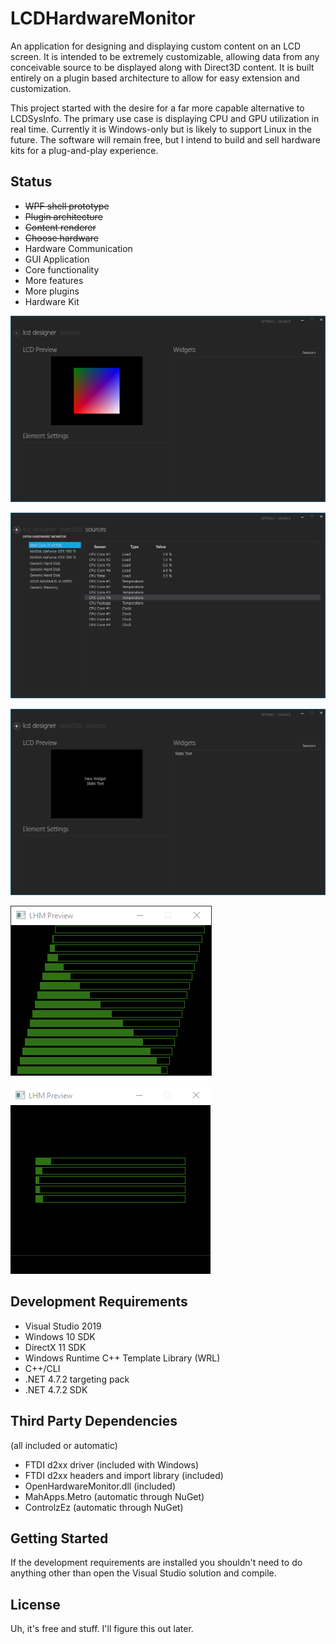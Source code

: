 # LCDHardwareMonitor
An application for designing and displaying custom content on an LCD screen. It is intended to be extremely customizable, allowing data from any conceivable source to be displayed along with Direct3D content. It is built entirely on a plugin based architecture to allow for easy extension and customization.

This project started with the desire for a far more capable alternative to LCDSysInfo. The primary use case is displaying CPU and GPU utilization in real time. Currently it is Windows-only but is likely to support Linux in the future. The software will remain free, but I intend to build and sell hardware kits for a plug-and-play experience.

## Status
* ~~WPF shell prototype~~
* ~~Plugin architecture~~
* ~~Content renderer~~
* ~~Choose hardware~~
* Hardware Communication
* GUI Application
* Core functionality
* More features
* More plugins
* Hardware Kit

![Renderer Preview](doc/progress/LCD%20Hardware%20Monitor%2006%20-%20Renderer%20In%20WPF.png)

![Source Layout](doc/progress/LCD%20Hardware%20Monitor%2001%20-%20Source%20Layout.png)

![Designer Layout](doc/progress/LCD%20Hardware%20Monitor%2000%20-%20Designer%20Layout.png)

![Widget Progress](doc/progress/LCD%20Hardware%20Monitor%2010%20-%20Widgets%20For%20Days.gif)

![Sensor Progress](doc/progress/LCD%20Hardware%20Monitor%2012%20-%20Actual%20Data.gif)

## Development Requirements
* Visual Studio 2019
* Windows 10 SDK
* DirectX 11 SDK
* Windows Runtime C++ Template Library (WRL)
* C++/CLI
* .NET 4.7.2 targeting pack
* .NET 4.7.2 SDK

## Third Party Dependencies
(all included or automatic)
* FTDI d2xx driver (included with Windows)
* FTDI d2xx headers and import library (included)
* OpenHardwareMonitor.dll (included)
* MahApps.Metro (automatic through NuGet)
* ControlzEz (automatic through NuGet)

## Getting Started
If the development requirements are installed you shouldn't need to do anything other than open the Visual Studio solution and compile.

## License
Uh, it's free and stuff. I'll figure this out later.
